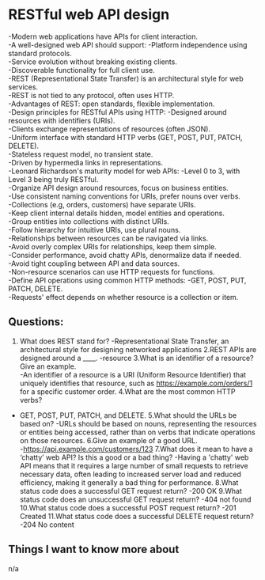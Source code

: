 # RESTful web API design  
-Modern web applications have APIs for client interaction.  
-A well-designed web API should support:
-Platform independence using standard protocols.  
-Service evolution without breaking existing clients.  
-Discoverable functionality for full client use.  
-REST (Representational State Transfer) is an architectural style for web services.  
-REST is not tied to any protocol, often uses HTTP.  
-Advantages of REST: open standards, flexible implementation.  
-Design principles for RESTful APIs using HTTP:
-Designed around resources with identifiers (URIs).  
-Clients exchange representations of resources (often JSON).  
-Uniform interface with standard HTTP verbs (GET, POST, PUT, PATCH, DELETE).  
-Stateless request model, no transient state.  
-Driven by hypermedia links in representations.  
-Leonard Richardson's maturity model for web APIs:
-Level 0 to 3, with Level 3 being truly RESTful.  
-Organize API design around resources, focus on business entities.  
-Use consistent naming conventions for URIs, prefer nouns over verbs.  
-Collections (e.g, orders, customers) have separate URIs.  
-Keep client internal details hidden, model entities and operations.  
-Group entities into collections with distinct URIs.  
-Follow hierarchy for intuitive URIs, use plural nouns.  
-Relationships between resources can be navigated via links.  
-Avoid overly complex URIs for relationships, keep them simple.  
-Consider performance, avoid chatty APIs, denormalize data if needed.  
-Avoid tight coupling between API and data sources.  
-Non-resource scenarios can use HTTP requests for functions.  
-Define API operations using common HTTP methods:
-GET, POST, PUT, PATCH, DELETE.  
-Requests' effect depends on whether resource is a collection or item.  

## Questions:  
1. What does REST stand for?
-Representational State Transfer, an architectural style for designing networked applications
2.REST APIs are designed around a ____.
-resource
3.What is an identifier of a resource? Give an example.  
-An identifier of a resource is a URI (Uniform Resource Identifier) that uniquely identifies that resource, such as https://example.com/orders/1 for a specific customer order.
4.What are the most common HTTP verbs?
- GET, POST, PUT, PATCH, and DELETE.
5.What should the URLs be based on?
-URLs should be based on nouns, representing the resources or entities being accessed, rather than on verbs that indicate operations on those resources.
6.Give an example of a good URL.    
-https://api.example.com/customers/123
7.What does it mean to have a ‘chatty’ web API? Is this a good or a bad thing?
-Having a 'chatty' web API means that it requires a large number of small requests to retrieve necessary data, often leading to increased server load and reduced efficiency, making it generally a bad thing for performance.
8.What status code does a successful GET request return?
-200 OK
9.What status code does an unsuccessful GET request return?
-404 not found
10.What status code does a successful POST request return?
-201 Created
11.What status code does a successful DELETE request return?
-204 No content

## Things I want to know more about
n/a

  







  













